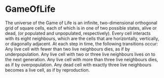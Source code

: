 # GameOfLife
The universe of the Game of Life is an infinite, two-dimensional orthogonal grid of square cells, each of which is in one of two possible states, alive or dead, (or populated and unpopulated, respectively). Every cell interacts with its eight neighbours, which are the cells that are horizontally, vertically, or diagonally adjacent. At each step in time, the following transitions occur:  Any live cell with fewer than two live neighbours dies, as if by underpopulation. Any live cell with two or three live neighbours lives on to the next generation. Any live cell with more than three live neighbours dies, as if by overpopulation. Any dead cell with exactly three live neighbours becomes a live cell, as if by reproduction.

